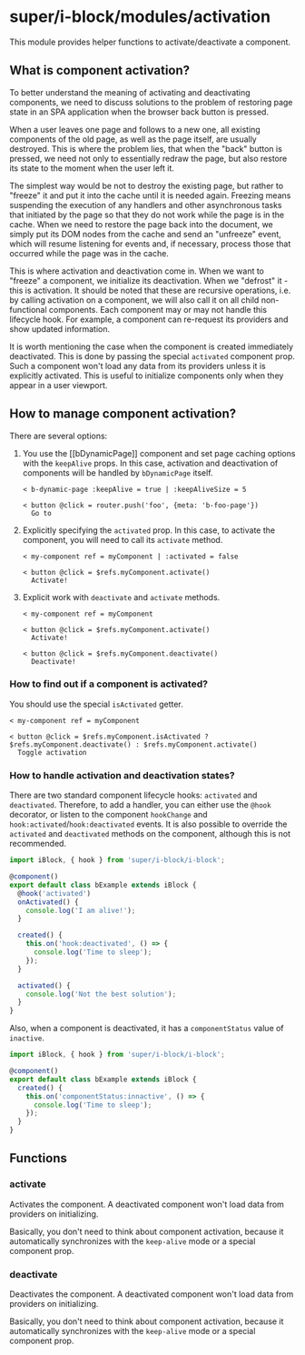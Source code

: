 # super/i-block/modules/activation

This module provides helper functions to activate/deactivate a component.

## What is component activation?

To better understand the meaning of activating and deactivating components, we need to discuss solutions to the problem
of restoring page state in an SPA application when the browser back button is pressed.

When a user leaves one page and follows to a new one, all existing components of the old page, as well as the page itself,
are usually destroyed. This is where the problem lies, that when the "back" button is pressed, we need not only to
essentially redraw the page, but also restore its state to the moment when the user left it.

The simplest way would be not to destroy the existing page, but rather to "freeze" it and put it into the cache until it
is needed again. Freezing means suspending the execution of any handlers and other asynchronous tasks that initiated by
the page so that they do not work while the page is in the cache. When we need to restore the page back into the document,
we simply put its DOM nodes from the cache and send an "unfreeze" event, which will resume listening for events and,
if necessary, process those that occurred while the page was in the cache.

This is where activation and deactivation come in. When we want to "freeze" a component, we initialize its deactivation.
When we "defrost" it - this is activation. It should be noted that these are recursive operations, i.e. by calling activation
on a component, we will also call it on all child non-functional components. Each component may or may not handle this lifecycle hook.
For example, a component can re-request its providers and show updated information.

It is worth mentioning the case when the component is created immediately deactivated.
This is done by passing the special `activated` component prop. Such a component won't load any data from its providers
unless it is explicitly activated. This is useful to initialize components only when they appear in a user viewport.

## How to manage component activation?

There are several options:

1. You use the [[bDynamicPage]] component and set page caching options with the `keepAlive` props.
   In this case, activation and deactivation of components will be handled by `bDynamicPage` itself.

   ```
   < b-dynamic-page :keepAlive = true | :keepAliveSize = 5

   < button @click = router.push('foo', {meta: 'b-foo-page'})
     Go to
   ```

2. Explicitly specifying the `activated` prop.
   In this case, to activate the component, you will need to call its `activate` method.

   ```
   < my-component ref = myComponent | :activated = false

   < button @click = $refs.myComponent.activate()
     Activate!
   ```

3. Explicit work with `deactivate` and `activate` methods.

   ```
   < my-component ref = myComponent

   < button @click = $refs.myComponent.activate()
     Activate!

   < button @click = $refs.myComponent.deactivate()
     Deactivate!
   ```

### How to find out if a component is activated?

You should use the special `isActivated` getter.

 ```
 < my-component ref = myComponent

 < button @click = $refs.myComponent.isActivated ? $refs.myComponent.deactivate() : $refs.myComponent.activate()
   Toggle activation
 ```

### How to handle activation and deactivation states?

There are two standard component lifecycle hooks: `activated` and `deactivated`.
Therefore, to add a handler, you can either use the `@hook` decorator, or listen to the component `hookChange` and
`hook:activated`/`hook:deactivated` events. It is also possible to override the `activated` and `deactivated`
methods on the component, although this is not recommended.

```typescript
import iBlock, { hook } from 'super/i-block/i-block';

@component()
export default class bExample extends iBlock {
  @hook('activated')
  onActivated() {
    console.log('I am alive!');
  }

  created() {
    this.on('hook:deactivated', () => {
      console.log('Time to sleep');
    });
  }

  activated() {
    console.log('Not the best solution');
  }
}
```

Also, when a component is deactivated, it has a `componentStatus` value of `inactive`.

```typescript
import iBlock, { hook } from 'super/i-block/i-block';

@component()
export default class bExample extends iBlock {
  created() {
    this.on('componentStatus:innactive', () => {
      console.log('Time to sleep');
    });
  }
}
```

## Functions

### activate

Activates the component.
A deactivated component won't load data from providers on initializing.

Basically, you don't need to think about component activation,
because it automatically synchronizes with the `keep-alive` mode or a special component prop.

### deactivate

Deactivates the component.
A deactivated component won't load data from providers on initializing.

Basically, you don't need to think about component activation,
because it automatically synchronizes with the `keep-alive` mode or a special component prop.
